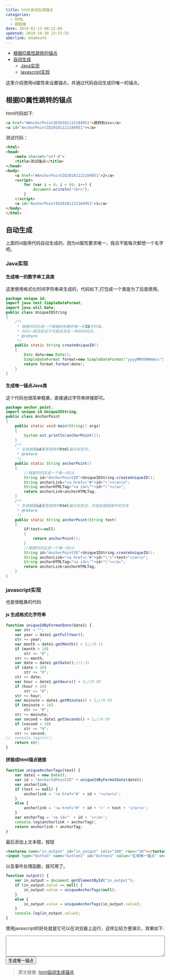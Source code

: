 ```yaml
---
title: html自动生成锚点
categories: 
  - HTML
  - 超链接
date: 2019-02-13 00:22:04
updated: 2019-10-30 13:53:55
abbrlink: b4a0eaf6
---
```

- [根据ID属性跳转的锚点](/blog/html/b4a0eaf6/#根据ID属性跳转的锚点)
- [自动生成](/blog/html/b4a0eaf6/#自动生成)
    - [Java实现](/blog/html/b4a0eaf6/#Java实现)
    - [javascript实现](/blog/html/b4a0eaf6/#javascript实现)

<!--more-->
<script src="https://cdn.bootcss.com/jquery/3.4.0/jquery.slim.min.js"></script>
<script>$(document).ready(function () {$(".post-body > ul:nth-child(1)").hide();});</script>

<!--end-->
这里介绍使用id属性来设置锚点，并通过代码自动生成ID唯一的锚点。
## 根据ID属性跳转的锚点 ##
html代码如下:
```html
<a href="#AnchorPointID20181122184951">跳转到xxx</a>
<a id="AnchorPointID20181122184951"></a>
```
测试代码：
```html
<html>
<head>
	<meta charset="utf-8">
	<title>测试锚点</title>
</head>
<body>
	<a href="#AnchorPointID20181122184951">2</a>
	<script>
		for (var i = 0; i < 60; i++) {
			document.writeln("<br>");
		}
	</script>
	<a id="AnchorPointID20181122184951">1</a>
</body>
</html>
```
## 自动生成 ##
上面的id是用代码自动生成的，因为id属性要求唯一，我总不能每次都想一个名字吧。
### Java实现 ###
#### 生成唯一的数字串工具类 ####
这里使用格式化时间字符串来生成的，代码如下,打包成一个类是为了后面使用。
```java
package unique.id;
import java.text.SimpleDateFormat;
import java.util.Date;
public class UniqueIDString
{
	/**
	 * 根据时间生成一个精确到秒数的唯一的ID字符串。
	 * 时间一直往前走不可能有完全一样的时间点。
	 * @return
	 */
	public static String createUniqueID()
	{
		Date date=new Date();
		SimpleDateFormat format=new SimpleDateFormat("yyyyMMddHHmmss");
		return format.format(date);
	}
}
```
#### 生成唯一锚点Java类 ####
这个代码也很简单粗暴，直接通过字符串拼接即可。
```java
package anchor.point;
import unique.id.UniqueIDString;
public class AnchorPoint
{
	public static void main(String[] args)
	{
		System.out.println(anchorPoint());
	}
	/**
	 * 生成根据id属性跳转的html锚点标签对。
	 * @return
	 */
	public static String anchorPoint()
	{
		//根据时间生成一个唯一的id
		String id="AnchorPointID"+UniqueIDString.createUniqueID();
		String anchorLink="<a href=\"#"+id+"\"></a>\n";
		String anchorHTMLTag="<a id=\""+id+"\"></a>";
		return anchorLink+anchorHTMLTag;
	}
	/**
	 * 生成根据id属性跳转的html锚点标签对，并指定超链接中的文本
	 * @return
	 */
	public static String anchorPoint(String text)
	{
		if(text==null)
		{
			return anchorPoint();
		}
		//根据时间生成一个唯一的id
		String id="AnchorPointID"+UniqueIDString.createUniqueID();
		String anchorLink="<a href=\"#"+id+"\">"+text+"</a>\n";
		String anchorHTMLTag="<a id=\""+id+"\"></a>";
		return anchorLink+anchorHTMLTag;
	}
}
```
### javascript实现 ###
也是很粗暴的代码
#### js 生成格式化字符串 ####
```javascript
function uniqueIdByFormatDate(date1) {
	var str = "";
	var year = date1.getFullYear();
	str += year;
	var month = date1.getMonth() + 1;//0-11
	if (month < 10)
		str += "0";
	str += month;
	var date = date1.getDate();//1-31
	if (date < 10)
		str += "0";
	str += date;
	var hour = date1.getHours() + 1;//0-59
	if (hour < 10)
		str += "0";
	str += hour;
	var moinute = date1.getMinutes() + 1;//0-59
	if (moinute < 10)
		str += "0";
	str += moinute;
	var second = date1.getSeconds() + 1;//0-59
	if (second < 10)
		str += "0";
	str += second;
//	console.log(str);
	return str;
}
```
#### 拼接成html锚点链接 ####
```javascript
function uniqueAnchorTags(text) {
	var date1 = new Date();
	var id = "AnchorIdPointID" + uniqueIdByFormatDate(date1);
	var anchorlink;
	if (text == null) {
		anchorlink = '<a href="#' + id + '></a>\n';
	}
	else {
		anchorlink = '<a href="#' + id + '>' + text + '</a>\n';
	}
	var anchorTag = '<a id="' + id + '></a>';
	console.log(anchorlink + anchorTag);
	return anchorlink + anchorTag;
}
```
最后添加上文本框，按钮
```html
<textarea name="in_output" id="in_output" cols="100" rows="10"></textarea><br>
<input type="button" name="button1" id="button1" value="生成唯一锚点" onclick="output();">
```
以及事件处理函数，就可用了。
```javascript
function output() {
	var in_output = document.getElementById("in_output");
	if (in_output.value == null) {
		in_output.value = uniqueAnchorTags(null);
	}
	else {
		in_output.value = uniqueAnchorTags(in_output.value);
	}
	console.log(in_output.value);
}
```
使用javascript的好处就是它可以在浏览器上运行，这样比较方便演示，效果如下:

<textarea name="in_output" id="in_output" style="width: 100%;overflow: auto;" rows="4"></textarea><br><input type="button" name="button1" id="button1" value="生成唯一锚点" onclick="output();">
<script>
	function uniqueIdByFormatDate(date1) {
		var str = "";
		var year = date1.getFullYear();
		str += year;
		var month = date1.getMonth() + 1;//0-11
		if (month < 10)
			str += "0";
		str += month;
		var date = date1.getDate();//1-31
		if (date < 10)
			str += "0";
		str += date;
		var hour = date1.getHours() + 1;//0-59
		if (hour < 10)
			str += "0";
		str += hour;
		var moinute = date1.getMinutes() + 1;//0-59
		if (moinute < 10)
			str += "0";
		str += moinute;
		var second = date1.getSeconds() + 1;//0-59
		if (second < 10)
			str += "0";
		str += second;
		// console.log(str);
		return str;
	}
	function uniqueAnchorTags(text) {
		var date1 = new Date();
		var id = "AnchorIdPointID" + uniqueIdByFormatDate(date1);
		var anchorlink;
		if (text == null) {
			anchorlink = '<a href="#' + id + '></a>\n';
		}
		else {
			anchorlink = '<a href="#' + id + '>' + text + '</a>\n';
		}
		var anchorTag = '<a id="' + id + '></a>';
		// console.log(anchorlink + anchorTag);
		return anchorlink + anchorTag;
	}
	function output() {
		var in_output = document.getElementById("in_output");
		if (in_output.value == null) {
			in_output.value = uniqueAnchorTags(null);
		}
		else {
			in_output.value = uniqueAnchorTags(in_output.value);
		}
		// console.log(in_output.value);
	}
</script>

>原文链接: [html自动生成锚点](https://lanlan2017.github.io/blog/b4a0eaf6/)
